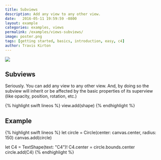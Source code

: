 ```yaml
---
title: Subviews
description: Add any view to any other view.
date:   2016-05-11 19:59:59 -0800
layout: example
categories: examples, views
permalink: /examples/views-subviews/
image: poster.png
tags: [getting started, basics, introduction, easy, c4]
author: Travis Kirton
---
```

![](subviews.png)

## Subviews
Seriously. You can add any view to any other view. And, by doing so the subview will inherit or be affected by the basic properties of its superview (like opacity, position, rotation, etc.)

{% highlight swift lineos %}
view.add(shape)
{% endhighlight %}

## Example
{% highlight swift lineos %}
let circle = Circle(center: canvas.center, radius: 150)
canvas.add(circle)

let C4 = TextShape(text: "C4")!
C4.center = circle.bounds.center
circle.add(C4)
{% endhighlight %}
